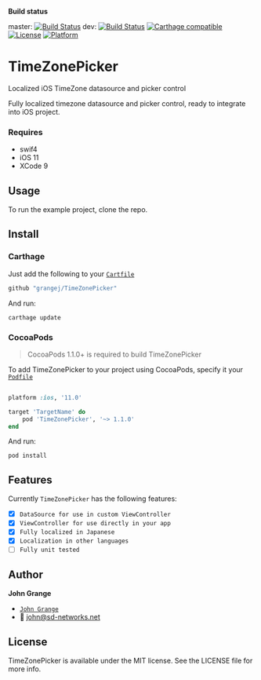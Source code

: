 **Build status**

master: 
[![Build Status](https://travis-ci.org/grangej/TimeZonePicker.svg?branch=master)](https://travis-ci.org/grangej/TimeZonePicker)
dev:
[![Build Status](https://travis-ci.org/grangej/TimeZonePicker.svg?branch=dev)](https://travis-ci.org/grangej/TimeZonePicker)
[![Carthage compatible](https://img.shields.io/badge/Carthage-compatible-4BC51D.svg?style=flat)](https://github.com/Carthage/Carthage)
[![License](https://img.shields.io/cocoapods/l/RxViewModel.svg?style=flat)](https://github.com/grangej/TimeZonePicker)
[![Platform](https://img.shields.io/cocoapods/p/RxViewModel.svg?style=flat)](https://github.com/grangej/TimeZonePicker)
# TimeZonePicker
Localized iOS TimeZone datasource and picker control

Fully localized timezone datasource and picker control, ready to integrate into iOS project.

### Requires
- swif4
- iOS 11
- XCode 9

## Usage

To run the example project, clone the repo.

## Install

### Carthage

Just add the following to your [`Cartfile`](https://github.com/Carthage/Carthage/blob/master/Documentation/Artifacts.md#cartfile)

```swift
github "grangej/TimeZonePicker"
```

And run:

```console
carthage update
```
### CocoaPods

> CocoaPods 1.1.0+ is required to build TimeZonePicker 

To add TimeZonePicker to your project using CocoaPods, specify it your 
[`Podfile`](https://guides.cocoapods.org/using/the-podfile.html)

```ruby

platform :ios, '11.0'

target 'TargetName' do
	pod 'TimeZonePicker', '~> 1.1.0'
end
```

And run:

```console
pod install
```

## Features

Currently `TimeZonePicker` has the following features:

- [x] `DataSource for use in custom ViewController`
- [x] `ViewController for use directly in your app`
- [x] `Fully localized in Japanese`
- [x] `Localization in other languages`
- [ ] `Fully unit tested`

## Author

__John Grange__ 

- [`John Grange`](https://johngrange.sd-networks.net) 
- :email: john@sd-networks.net

## License

TimeZonePicker is available under the MIT license. See the LICENSE file for more info.

